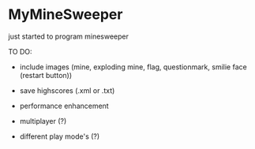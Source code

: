 # MyMineSweeper
just started to program minesweeper

TO DO: 
  - include images (mine, exploding mine, flag, questionmark, smilie face (restart button))
  - save highscores (.xml or .txt)
  
  - performance enhancement
  
  - multiplayer (?)

  - different play mode's (?)
